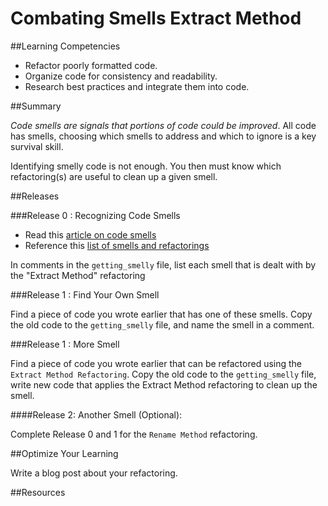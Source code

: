 # Combating Smells Extract Method 
 
##Learning Competencies 

* Refactor poorly formatted code.
* Organize code for consistency and readability.
* Research best practices and integrate them into code.

##Summary 

 *Code smells are signals that portions of code could be improved*. All code has smells, choosing which smells to address and which to ignore is a key survival skill.

Identifying smelly code is not enough. You then must know which  refactoring(s) are useful to clean up a given smell.

##Releases

###Release 0 : Recognizing Code Smells

* Read this [article on code smells](http://martinfowler.com/bliki/CodeSmell.html)
* Reference this [list of smells and refactorings](http://www.industriallogic.com/wp-content/uploads/2005/09/smellstorefactorings.pdf)
 
In comments in the `getting_smelly` file, list each smell that is dealt with by the "Extract Method" refactoring

###Release 1 : Find Your Own Smell

Find a piece of code you wrote earlier that has one of these smells. Copy the old code to the `getting_smelly` file,  and name the smell in a comment.

###Release 1 : More Smell

Find a piece of code you wrote earlier that can be refactored using the `Extract Method Refactoring`. Copy the old code to the `getting_smelly` file, write new code that applies the Extract Method refactoring to clean up the smell. 

####Release 2: Another Smell (Optional): 

Complete Release 0 and 1 for the `Rename Method` refactoring. 

##Optimize Your Learning 

Write a blog post about your refactoring.

##Resources